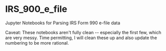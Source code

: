 # IRS_900_e_file
Jupyter Notebooks for Parsing IRS Form 990 e-file data

Caveat: These notebooks aren't fully clean -- especially the first few, which are very messy. Time permitting, I will clean these up and also update the numbering to be more rational.
